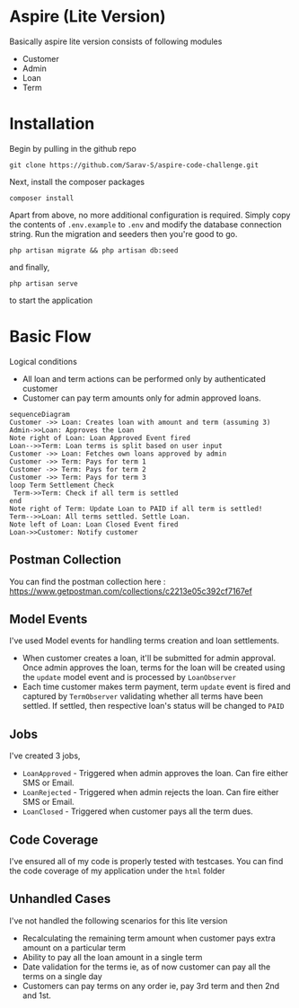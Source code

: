 # Aspire (Lite Version)

Basically aspire lite version consists of following modules

- Customer
- Admin
- Loan
- Term

# Installation

Begin by pulling in the github repo

`git clone https://github.com/Sarav-S/aspire-code-challenge.git`

Next, install the composer packages

`composer install`

Apart from above, no more additional configuration is required. Simply copy the contents of `.env.example`  to `.env` and modify the database connection string. Run the migration and seeders then you're good to go.

`php artisan migrate && php artisan db:seed`

and finally,

`php artisan serve`

to start the application

# Basic Flow

Logical conditions

- All loan and term actions can be performed only by authenticated customer
- Customer can pay term amounts only for admin approved loans.

```mermaid
sequenceDiagram
Customer ->> Loan: Creates loan with amount and term (assuming 3)
Admin->>Loan: Approves the Loan
Note right of Loan: Loan Approved Event fired
Loan-->>Term: Loan terms is split based on user input
Customer ->> Loan: Fetches own loans approved by admin
Customer ->> Term: Pays for term 1
Customer ->> Term: Pays for term 2
Customer ->> Term: Pays for term 3
loop Term Settlement Check  
 Term->>Term: Check if all term is settled
end  
Note right of Term: Update Loan to PAID if all term is settled!
Term-->>Loan: All terms settled. Settle Loan.
Note left of Loan: Loan Closed Event fired
Loan->>Customer: Notify customer
```

## Postman Collection

You can find the postman collection here : https://www.getpostman.com/collections/c2213e05c392cf7167ef


## Model Events

I've used Model events for handling terms creation and loan settlements. 

- When customer creates a loan, it'll be submitted for admin approval. Once admin approves the loan, terms for the loan will be created using the `update` model event and is processed by `LoanObserver`
- Each time customer makes term payment, term `update` event is fired and captured by `TermObserver` validating whether all terms have been settled. If settled, then respective loan's status will be changed to `PAID` 

## Jobs

I've created 3 jobs, 

- `LoanApproved` - Triggered when admin approves the loan. Can fire either SMS or Email.
- `LoanRejected` - Triggered when admin rejects the loan. Can fire either SMS or Email.
- `LoanClosed` - Triggered when customer pays all the term dues.

## Code Coverage

I've ensured all of my code is properly tested with testcases. You can find the code coverage of my application under the `html` folder

## Unhandled Cases

I've not handled the following scenarios for this lite version

- Recalculating the remaining term amount when customer pays extra amount on a particular term
- Ability to pay all the loan amount in a single term 
- Date validation for the terms ie, as of now customer can pay all the terms on a single day
- Customers can pay terms on any order ie, pay 3rd term and then 2nd and 1st.
